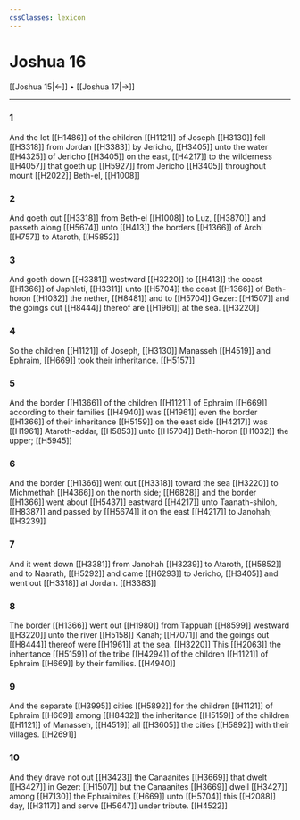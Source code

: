 ```yaml
---
cssClasses: lexicon
---
```

# Joshua 16

[[Joshua 15|←]] • [[Joshua 17|→]]

---

### 1
And the lot [[H1486]] of the children [[H1121]] of Joseph [[H3130]] fell [[H3318]] from Jordan [[H3383]] by Jericho, [[H3405]] unto the water [[H4325]] of Jericho [[H3405]] on the east, [[H4217]] to the wilderness [[H4057]] that goeth up [[H5927]] from Jericho [[H3405]] throughout mount [[H2022]] Beth-el, [[H1008]]

### 2
And goeth out [[H3318]] from Beth-el [[H1008]] to Luz, [[H3870]] and passeth along [[H5674]] unto [[H413]] the borders [[H1366]] of Archi [[H757]] to Ataroth, [[H5852]]

### 3
And goeth down [[H3381]] westward [[H3220]] to [[H413]] the coast [[H1366]] of Japhleti, [[H3311]] unto [[H5704]] the coast [[H1366]] of Beth-horon [[H1032]] the nether, [[H8481]] and to [[H5704]] Gezer: [[H1507]] and the goings out [[H8444]] thereof are [[H1961]] at the sea. [[H3220]]

### 4
So the children [[H1121]] of Joseph, [[H3130]] Manasseh [[H4519]] and Ephraim, [[H669]] took their inheritance. [[H5157]]

### 5
And the border [[H1366]] of the children [[H1121]] of Ephraim [[H669]] according to their families [[H4940]] was [[H1961]] even the border [[H1366]] of their inheritance [[H5159]] on the east side [[H4217]] was [[H1961]] Ataroth-addar, [[H5853]] unto [[H5704]] Beth-horon [[H1032]] the upper; [[H5945]]

### 6
And the border [[H1366]] went out [[H3318]] toward the sea [[H3220]] to Michmethah [[H4366]] on the north side; [[H6828]] and the border [[H1366]] went about [[H5437]] eastward [[H4217]] unto Taanath-shiloh, [[H8387]] and passed by [[H5674]] it on the east [[H4217]] to Janohah; [[H3239]]

### 7
And it went down [[H3381]] from Janohah [[H3239]] to Ataroth, [[H5852]] and to Naarath, [[H5292]] and came [[H6293]] to Jericho, [[H3405]] and went out [[H3318]] at Jordan. [[H3383]]

### 8
The border [[H1366]] went out [[H1980]] from Tappuah [[H8599]] westward [[H3220]] unto the river [[H5158]] Kanah; [[H7071]] and the goings out [[H8444]] thereof were [[H1961]] at the sea. [[H3220]] This [[H2063]] the inheritance [[H5159]] of the tribe [[H4294]] of the children [[H1121]] of Ephraim [[H669]] by their families. [[H4940]]

### 9
And the separate [[H3995]] cities [[H5892]] for the children [[H1121]] of Ephraim [[H669]] among [[H8432]] the inheritance [[H5159]] of the children [[H1121]] of Manasseh, [[H4519]] all [[H3605]] the cities [[H5892]] with their villages. [[H2691]]

### 10
And they drave not out [[H3423]] the Canaanites [[H3669]] that dwelt [[H3427]] in Gezer: [[H1507]] but the Canaanites [[H3669]] dwell [[H3427]] among [[H7130]] the Ephraimites [[H669]] unto [[H5704]] this [[H2088]] day, [[H3117]] and serve [[H5647]] under tribute. [[H4522]]